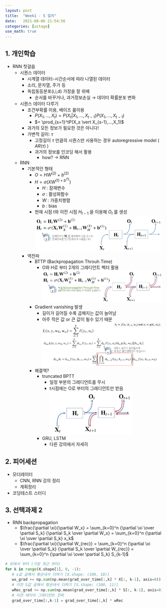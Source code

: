 ```yaml
---
layout: post
title:  "Week1 - 5 일차"
date:   2021-08-06 21:54:56
categories: [ustage]
use_math: true
---
```


## 1. 개인학습
 * RNN 첫걸음
	* 시퀀스 데이터
		* 시계열 데이터-시간순서에 따라 나열된 데이터
		* 소리, 문자열, 주가 등
		* 독립동등분포(i,i,d) 가정을 잘 위배
			* 순서를 바꾸거나, 과거정보손실 $\rightarrow$ 데이터 확률분포 변화
	* 시퀀스 데이터 다루기
		*  조건부확률 이용, 베이즈 룰이용
			* $P(X_1, ..., X_t)=P(X_t \vert X_1, ..., X_{t-1})P(X_1, ..., X_{t-1})$
			* $= \prod_{s=1}^tP(X_s \vert X_{s-1},...,X_1)$
		* 과거의 모든 정보가 필요한 것은 아니다!
		* 가변적 길이: $\tau$
			* 고정길이 $\tau$ 만큼의 시퀀스만 사용하는 경우 autoregressive model ( $AR(\tau )$ )
			* 과거의 정보를 인코딩 해서 활용
				* how? -> RNN
	* RNN
		* 기본적인 형태
			* $O = HW^{(2)} + b^{(2)}$
			* $H = \sigma (XW^{(1)+b^{(1)}})$
				* $H$ : 잠재변수
				* $\sigma$ : 활성화함수
				* $W$ : 가중치행렬
				* $b$ : bias
			* 현재 시점 t와 이전 시점 $H_{t-1}$ 을 이용해 $O_t$ 를 생성
			![](/assets/image/day5_1.png)
		* 역전파
			* BTTP (Backpropagation Throuh Time)
				* O와 H로 부터 2개의 그레디언트 벡터 활용
			![](/assets/image/day5_2.png)  
			* Gradient vanishing 발생
				* 길이가 길어질 수록 곱해지는 값이 늘어남
				* 아주 작은 값 or 큰 값이 될수 있기 때문
			![](/assets/image/day5_3.png) 
			* 해결책?
				* truncated BPTT
					* 일정 부분의 그레디언트를 무시
					* t시점에는 O로 부터의 그래디언트만 받음
					![](/assets/image/day5_4.png) 
				* GRU, LSTM
					* 다른 강의에서 자세히

## 2. 피어세션
 * 모더레이터
	* CNN, RNN 강의 정리
	* 계획정리
 * 코딩테스트 스터디 
 
## 3. 선택과제 2
 * RNN backpropagation
	* $\frac{\partial \xi}{\partial W_x} = \sum_{k=0}^n {\partial \xi \over \partial S_k} {\partial S_k \over \partial W_x} = \sum_{k=0}^n {\partial \xi \over \partial S_k} x_k$
	* $\frac{\partial \xi}{\partial W_{rec}} = \sum_{k=0}^n {\partial \xi \over \partial S_k} {\partial S_k \over \partial W_{rec}} = \sum_{k=0}^n {\partial \xi \over \partial S_k} S_{k-1}$

 ```python
 # 뒤에서 부터 (가장 최근 부터)
 for k in range(X.shape[1], 0, -1):
	# x값 곱해서 평균내서 더하기 [X.shape: (100, 10)]
	wx_grad += np.sum(np.mean(grad_over_time[:,k] * X[:, k-1], axis=0))
	# 이전 S값 곱해서 평균내서 더하기 [S.shape: (100, 11)]
	wRec_grad += np.sum(np.mean(grad_over_time[:,k] * S[:, k-1], axis=0))
	# 이전 레이어 그래디언트 전파
	grad_over_time[:,k-1] = grad_over_time[:,k] * wRec

 ```